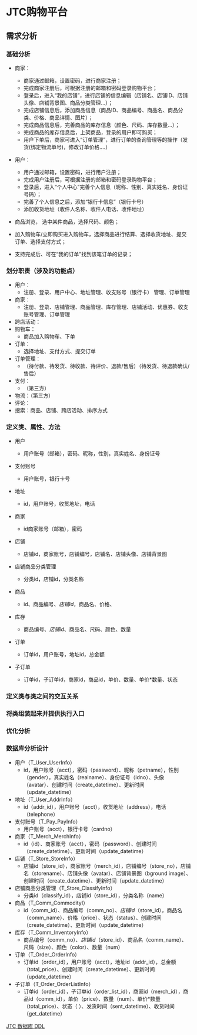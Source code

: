 # JTC购物平台

## 需求分析

### 基础分析



- 商家：
    - 商家通过邮箱，设置密码，进行商家注册；
    - 完成商家注册后，可根据注册的邮箱和密码登录购物平台；
    - 登录后，进入“我的店铺”，进行店铺的信息编辑（店铺名、店铺ID、店铺头像、店铺背景图、商品分类管理...）；
    - 完成店铺信息后，添加商品信息（商品ID、商品编号、商品名、商品分类、价格、商品详情、图片）；
    - 完成商品信息后，完善商品的库存信息（颜色、尺码、库存数量...）；
    - 完成商品的库存信息后，上架商品，登录的用户即可购买；
    - 用户下单后，商家可进入“订单管理”，进行订单的查询管理等的操作（发货(绑定物流单号)，修改订单价格....）

- 用户：
    - 用户通过邮箱，设置密码，进行用户注册；
    - 完成用户注册后，可根据注册的邮箱和密码登录购物平台；
    - 登录后，进入“个人中心”完善个人信息（昵称、性别、真实姓名、身份证号码）；
    - 完善了个人信息之后，添加“银行卡信息”（银行卡号）
    - 添加收货地址（收件人名称、收件人电话、收件地址）

- 商品浏览， 选中某件商品，选择尺码、颜色；
- 加入购物车/立即购买进入购物车，选择商品进行结算、选择收货地址、提交订单、选择支付方式；
- 支持完成后、可在“我的订单”找到该笔订单的记录；



### 划分职责（涉及的功能点）



- 用户：
    - 注册、登录、用户中心、地址管理、收支账号（银行卡） 管理、订单管理
- 商家：
    - 注册、登录、店铺管理、商品管理、库存管理、店铺活动、优惠券、收支账号管理、订单管理
- 跨店活动：
- 购物车：
    - 商品加入购物车、下单
- 订单：
    - 选择地址、支付方式、提交订单
- 订单管理：
    - （待付款、待发货、待收款、待评价、退款/售后）（待发货、待退款确认/售后）
- 支付：
    - （第三方）
- 物流：（第三方）
- 评论：
- 搜索：商品、店铺、跨店活动、排序方式



### 定义类、属性、方法



- 用户

    - 用户账号（邮箱），密码、昵称，性别，真实姓名、身份证号

- 支付账号

    - 用户账号，银行卡号

- 地址

    - id，用户账号，收货地址，电话

- 商家

    - id商家账号（邮箱），密码

- 店铺

    - 店铺id，商家账号，店铺编号，店铺名、店铺头像、店铺背景图

- 店铺商品分类管理

    - 分类id，店铺id，分类名称

- 商品

    - id、商品编号、*店铺id*，商品名、价格、

- 库存

    - 商品编号、*店铺id*、商品名、尺码、颜色、数量

- 订单

    - 订单id，用户账号，地址id，总金额

- 子订单

    - 订单id，子订单id，商家id，商品id，单价、数量、单价*数量、状态



### 定义类与类之间的交互关系

### 将类组装起来并提供执行入口

### 优化分析



### 数据库分析设计

- 用户（T_User_UserInfo）
    - id，用户账号（acct），密码（password）、昵称（petname），性别（gender），真实姓名（realname）、身份证号（idno）、头像（avatar）、创建时间（create_datetime）、更新时间（update_datetime）
- 地址（T_User_AddrInfo）
    - id（addr_id），用户账号（acct），收货地址（address），电话（telephone）
- 支付账号（T_Pay_PayInfo）
    - 用户账号（acct），银行卡号（cardno）
- 商家（T_Merch_MerchInfo）
    - id（id）、商家账号（acct），密码（password）、创建时间（create_datetime）、更新时间（update_datetime）
- 店铺（T_Store_StoreInfo）
    - 店铺id（store_id），商家账号（merch_id），店铺编号（store_no），店铺名（storename）、店铺头像（avatar）、店铺背景图（bground image）、创建时间（create_datetime）、更新时间（update_datetime）
- 店铺商品分类管理（T_Store_ClassifyInfo）
    - 分类id（classify_id），店铺id（store_id），分类名称（name）
- 商品（T_Comm_CommodityI）
    - id（comm_id）、商品编号（comm_no）、*店铺id*（store_id），商品名（comm_name）、价格（price）、状态（status）、创建时间（create_datetime）、更新时间（update_datetime）
- 库存（T_Comm_InventoryInfo）
    - 商品编号（comm_no）、*店铺id*（store_id）、商品名（comm_name）、尺码（size）、颜色（color）、数量（num）
- 订单（T_Order_OrderInfo）
    - 订单id（order_id），用户账号（acct），地址id（addr_id），总金额（total_price）、创建时间（create_datetime）、更新时间（update_datetime）
- 子订单（T_Order_OrderListInfo）
    - 订单id（order_id），子订单id（order_list_id），商家id（merch_id），商品id（comm_id），单价（price）、数量（num）、单价*数量（total_price）、状态（ ）、发货时间（sent_datetime）、收货时间（get_datetime）


[JTC 数据库 DDL](https://github.com/J-doIt/geektime_java_tc/blob/main/resources/week06/tjc_ddl.sql)

